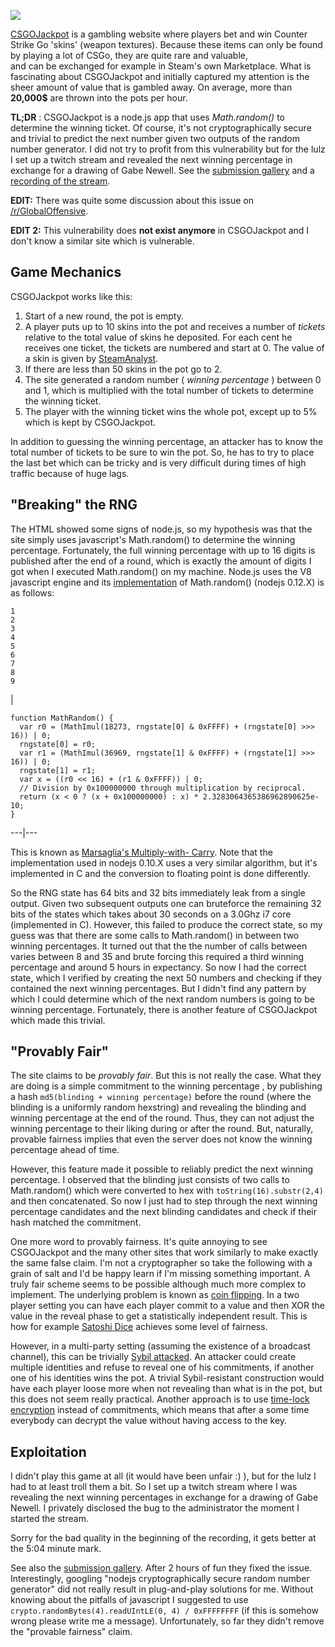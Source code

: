 ![](https://jonasnick.github.io/images/gaben/BwBArIM.png)

[CSGOJackpot](https://csgojackpot.com) is a gambling website where players bet
and win Counter Strike Go 'skins' (weapon textures). Because these items can
only be found by playing a lot of CSGo, they are quite rare and valuable,  
and can be exchanged for example in Steam's own Marketplace. What is
fascinating about CSGOJackpot and initially captured my attention is the sheer
amount of value that is gambled away. On average, more than **20,000$** are
thrown into the pots per hour.

**TL;DR** : CSGOJackpot is a node.js app that uses _Math.random()_ to
determine the winning ticket. Of course, it's not cryptographically secure and
trivial to predict the next number given two outputs of the random number
generator. I did not try to profit from this vulnerability but for the lulz I
set up a twitch stream and revealed the next winning percentage in exchange
for a drawing of Gabe Newell. See the [submission
gallery](https://github.com/jonasnick/jonasnick.github.com/blob/source/source/images/gaben/README.md)
and a [recording of the stream](https://www.youtube.com/watch?v=DZrDQKbQ7r0).

**EDIT:** There was quite some discussion about this issue on
[/r/GlobalOffensive](https://www.reddit.com/r/GlobalOffensive/comments/3cor52/weak_crypto_on_csgojackpot_xpost_from_rnetsec/).

**EDIT 2:** This vulnerability does **not exist anymore** in CSGOJackpot and I
don't know a similar site which is vulnerable.

## Game Mechanics

CSGOJackpot works like this:

  1. Start of a new round, the pot is empty.
  2. A player puts up to 10 skins into the pot and receives a number of _tickets_ relative to the total value of skins he deposited. For each cent he receives one ticket, the tickets are numbered and start at 0. The value of a skin is given by [SteamAnalyst](http://csgo.steamanalyst.com).
  3. If there are less than 50 skins in the pot go to 2.
  4. The site generated a random number ( _winning percentage_ ) between 0 and 1, which is multiplied with the total number of tickets to determine the winning ticket.
  5. The player with the winning ticket wins the whole pot, except up to 5% which is kept by CSGOJackpot.

In addition to guessing the winning percentage, an attacker has to know the
total number of tickets to be sure to win the pot. So, he has to try to place
the last bet which can be tricky and is very difficult during times of high
traffic because of huge lags.

## "Breaking" the RNG

The HTML showed some signs of node.js, so my hypothesis was that the site
simply uses javascript's Math.random() to determine the winning percentage.
Fortunately, the full winning percentage with up to 16 digits is published
after the end of a round, which is exactly the amount of digits I got when I
executed Math.random() on my machine. Node.js uses the V8 javascript engine
and its
[implementation](https://github.com/joyent/node/blob/61c6abf00898fe00eb7fcf2c23ba0b01cf12034c/deps/v8/src/math.js#L146)
of Math.random() (nodejs 0.12.X) is as follows:

    
    
    1
    2
    3
    4
    5
    6
    7
    8
    9
    

|

    
    
    function MathRandom() {
      var r0 = (MathImul(18273, rngstate[0] & 0xFFFF) + (rngstate[0] >>> 16)) | 0;
      rngstate[0] = r0;
      var r1 = (MathImul(36969, rngstate[1] & 0xFFFF) + (rngstate[1] >>> 16)) | 0;
      rngstate[1] = r1;
      var x = ((r0 << 16) + (r1 & 0xFFFF)) | 0;
      // Division by 0x100000000 through multiplication by reciprocal.
      return (x < 0 ? (x + 0x100000000) : x) * 2.3283064365386962890625e-10;
    }
      
  
---|---  
  
This is known as [Marsaglia's Multiply-with-
Carry](https://groups.google.com/forum/#!msg/sci.stat.math/5yb0jwf1stw/ApaXM3IRy-0J).
Note that the implementation used in nodejs 0.10.X uses a very similar
algorithm, but it's implemented in C and the conversion to floating point is
done differently.

So the RNG state has 64 bits and 32 bits immediately leak from a single
output. Given two subsequent outputs one can bruteforce the remaining 32 bits
of the states which takes about 30 seconds on a 3.0Ghz i7 core (implemented in
C). However, this failed to produce the correct state, so my guess was that
there are some calls to Math.random() in between two winning percentages. It
turned out that the the number of calls between varies between 8 and 35 and
brute forcing this required a third winning percentage and around 5 hours in
expectancy. So now I had the correct state, which I verified by creating the
next 50 numbers and checking if they contained the next winning percentages.
But I didn't find any pattern by which I could determine which of the next
random numbers is going to be winning percentage. Fortunately, there is
another feature of CSGOJackpot which made this trivial.

## "Provably Fair"

The site claims to be _provably fair_. But this is not really the case. What
they are doing is a simple commitment to the winning percentage , by
publishing a hash `md5(blinding + winning percentage)` before the round (where
the blinding is a uniformly random hexstring) and revealing the blinding and
winning percentage at the end of the round. Thus, they can not adjust the
winning percentage to their liking during or after the round. But, naturally,
provable fairness implies that even the server does not know the winning
percentage ahead of time.

However, this feature made it possible to reliably predict the next winning
percentage. I observed that the blinding just consists of two calls to
Math.random() which were converted to hex with `toString(16).substr(2,4)` and
then concatenated. So now I just had to step through the next winning
percentage candidates and the next blinding candidates and check if their hash
matched the commitment.

One more word to provably fairness. It's quite annoying to see CSGOJackpot and
the many other sites that work similarly to make exactly the same false claim.
I'm not a cryptographer so take the following with a grain of salt and I'd be
happy learn if I'm missing something important. A truly fair scheme seems to
be possible although much more complex to implement. The underlying problem is
known as [coin
flipping](https://en.wikipedia.org/wiki/Commitment_scheme#Coin_flipping). In a
two player setting you can have each player commit to a value and then XOR the
value in the reveal phase to get a statistically independent result. This is
how for example [Satoshi Dice](https://satoshidice.com/provably-fair/)
achieves some level of fairness.

However, in a multi-party setting (assuming the existence of a broadcast
channel), this can be trivially [Sybil
attacked](https://en.wikipedia.org/wiki/Sybil_attack). An attacker could
create multiple identities and refuse to reveal one of his commitments, if
another one of his identities wins the pot. A trivial Sybil-resistant
construction would have each player loose more when not revealing than what is
in the pot, but this does not seem really practical. Another approach is to
use [time-lock encryption](http://www.hashcash.org/papers/time-lock.pdf)
instead of commitments, which means that after a some time everybody can
decrypt the value without having access to the key.

## Exploitation

I didn't play this game at all (it would have been unfair :) ), but for the
lulz I had to at least troll them a bit. So I set up a twitch stream where I
was revealing the next winning percentages in exchange for a drawing of Gabe
Newell. I privately disclosed the bug to the administrator the moment I
started the stream.

Sorry for the bad quality in the beginning of the recording, it gets better at
the 5:04 minute mark.

See also the [submission
gallery](https://github.com/jonasnick/jonasnick.github.com/blob/source/source/images/gaben/README.md).
After 2 hours of fun they fixed the issue. Interestingly, googling "nodejs
cryptographically secure random number generator" did not really result in
plug-and-play solutions for me. Without knowing about the pitfalls of
javascript I suggested to use `crypto.randomBytes(4).readUIntLE(0, 4) /
0xFFFFFFFF` (if this is somehow wrong please write me a message).
Unfortunately, so far they didn't remove the "provable fairness" claim.

